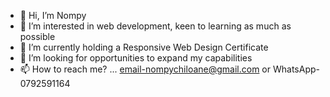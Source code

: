 - 👋 Hi, I’m Nompy
- 👀 I’m interested in web development, keen to learning as much as possible
- 🌱 I’m currently holding a Responsive Web Design Certificate
- 💞️ I’m looking for opportunities to expand my capabilities
- 📫 How to reach me? ... email-nompychiloane@gmail.com or WhatsApp-0792591164

<!---
nompy472/nompy472 is a ✨ special ✨ repository because its `README.md` (this file) appears on your GitHub profile.
You can click the Preview link to take a look at your changes.
--->
